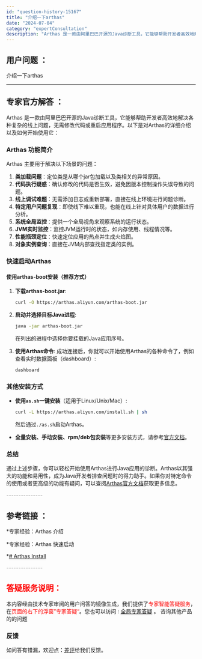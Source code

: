 ```yaml
---
id: "question-history-15167"
title: "介绍一下arthas"
date: "2024-07-04"
category: "expertConsultation"
description: "Arthas 是一款由阿里巴巴开源的Java诊断工具，它能够帮助开发者高效地解决各种复杂的线上问题，无需修改代码或重启应用程序。以下是对Arthas的详细介绍以及如何开始使用它：### Arthas 功能简介Arthas 主要用于解决以下场景的问题：1. **类加载问题**：定位类是从哪个jar包加"
---
```


## 用户问题 ：

介绍一下arthas

---

## 专家官方解答 ：

Arthas 是一款由阿里巴巴开源的Java诊断工具，它能够帮助开发者高效地解决各种复杂的线上问题，无需修改代码或重启应用程序。以下是对Arthas的详细介绍以及如何开始使用它：

### Arthas 功能简介

Arthas 主要用于解决以下场景的问题：

1. **类加载问题**：定位类是从哪个jar包加载以及类相关的异常原因。
2. **代码执行疑惑**：确认修改的代码是否生效，避免因版本控制操作失误导致的问题。
3. **线上调试难题**：无需添加日志或重新部署，直接在线上环境进行问题诊断。
4. **特定用户问题复现**：即使线下难以重现，也能在线上针对具体用户的数据进行分析。
5. **系统全局监控**：提供一个全局视角来观察系统的运行状态。
6. **JVM实时监控**：监控JVM运行时的状态，如内存使用、线程情况等。
7. **性能瓶颈定位**：快速定位应用的热点并生成火焰图。
8. **对象实例查询**：直接在JVM内部查找指定类的实例。

### 快速启动Arthas

#### 使用arthas-boot安装（推荐方式）

1. **下载arthas-boot.jar**:
   ```bash
   curl -O https://arthas.aliyun.com/arthas-boot.jar
   ```
2. **启动并选择目标Java进程**:

   ```bash
   java -jar arthas-boot.jar
   ```

   在列出的进程中选择你要挂载的Java应用序号。

3. **使用Arthas命令**:
   成功连接后，你就可以开始使用Arthas的各种命令了，例如查看实时数据面板（dashboard）:
   ```bash
   dashboard
   ```

### 其他安装方式

- **使用`as.sh`一键安装**（适用于Linux/Unix/Mac）:

  ```bash
  curl -L https://arthas.aliyun.com/install.sh | sh
  ```

  然后通过`./as.sh`启动Arthas。

- **全量安装、手动安装、rpm/deb包安装**等更多安装方式，请参考[官方文档](https://arthas.aliyun.com/doc/install.html)。

### 总结

通过上述步骤，你可以轻松开始使用Arthas进行Java应用的诊断。Arthas以其强大的功能和易用性，成为Java开发者排查问题时的得力助手。如果你对特定命令的使用或者更高级的功能有疑问，可以查阅[Arthas官方文档](https://arthas.aliyun.com/doc/)获取更多信息。

<font color="#949494">---------------</font>

## 参考链接 ：

\*专家经验：Arthas 介绍

\*专家经验：Arthas 快速启动

\*[# Arthas Install](https://github.com/alibaba/arthas/tree/master/site/docs/doc/install-detail.md)

<font color="#949494">---------------</font>

## <font color="#FF0000">答疑服务说明：</font>

本内容经由技术专家审阅的用户问答的镜像生成，我们提供了<font color="#FF0000">专家智能答疑服务</font>，在<font color="#FF0000">页面的右下的浮窗”专家答疑“</font>。您也可以访问 : [全局专家答疑](https://answer.opensource.alibaba.com/docs/intro) 。 咨询其他产品的的问题

### 反馈

如问答有错漏，欢迎点：[差评](https://ai.nacos.io/user/feedbackByEnhancerGradePOJOID?enhancerGradePOJOId=16085)给我们反馈。
